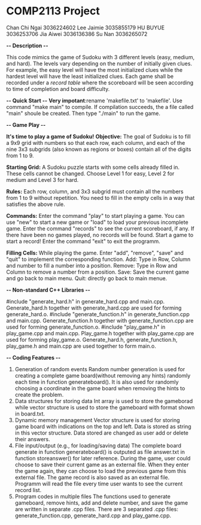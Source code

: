 # COMP2113 Project
Chan Chi Ngai 3036224602
Lee Jaimie 3035855179
HU BUYUE 3036253706
Jia Aiwei 3036136386
Su Nan 3036265072

**-- Description --** 

This code mimics the game of Sudoku with 3 different levels (easy, medium, and hard). The levels vary depending on the number of initially given clues. For example, the easy level will have the most initialized clues while the hardest level will have the least initialized clues. Each game shall be recorded under a _record table_ where the scoreboard will be seen according to time of completion and board difficulty. 

**-- Quick Start --**
   **Very impotant**:rename 'makefile.txt' to 'makefile'.
Use command "make main" to compile. If compilation succeeds, the a file called "main" shoule be created. Then type "./main" to run the game.

**-- Game Play --** 

**It's time to play a game of Sudoku!**
**Objective:**
The goal of Sudoku is to fill a 9x9 grid with numbers so that each row, each column, and each of the nine 3x3 subgrids (also known as regions or boxes) contain all of the digits from 1 to 9.

**Starting Grid:**
A Sudoku puzzle starts with some cells already filled in. These cells cannot be changed.
Choose Level 1 for easy, Level 2 for medium and Level 3 for hard.

**Rules:**
Each row, column, and 3x3 subgrid must contain all the numbers from 1 to 9 without repetition.
You need to fill in the empty cells in a way that satisfies the above rule.

**Commands:**
Enter the command "play" to start playing a game. You can use "new" to start a new game or "load" to load your previous incomplete game.
Enter the command "records" to see the current scoreboard, if any. If there have been no games played, no records will be found. Start a game to start a record!
Enter the command "exit" to exit the programm.

**Filling Cells:**
While playing the game. Enter "add", "remove", "save" and "quit" to implement the corresponding function.
Add: Type in Row, Column and number to fill a number into a position.
Remove: Type in Row and Column to remove a number from a position.
Save: Save the current game and go back to main menu.
Quit: directly go back to main menue.


**-- Non-standard C++ Libraries --**

#include "generate_hard.h" in generate_hard.cpp and main.cpp. 
Generate_hard.h together with generate_hard.cpp are used for forming generate_hard.o.
#include "generate_function.h" in generate_function.cpp and main.cpp. 
Generate_function.h together with generate_function.cpp are used for forming generate_function.o.
#include "play_game.h" in play_game.cpp and main.cpp. Play_game.h together with play_game.cpp are used for forming play_game.o.
Generate_hard.h, generate_function.h, play_game.h and main.cpp are used together to form main.o.

**-- Coding Features --**
1. Generation of random events
   Random number generation is used for creating a complete game board(without removing any hints) randomly each time in function generateboard(). It 
   is also used for randomly choosing a coordinate in the game board when removing the hints to create the problem.
2. Data structures for storing data
   Int array is used to store the gameborad while vector<string> structure is used to store the gameboard with format shown in board.txt. 
3. Dynamic memory management
   Vector structure is used for storing game board with indications on the top and left. Data is stored as string in this vector<string> structure. 
   Data stored are changed as user add or delete their answers.
4. File input/output (e.g., for loading/saving data)
   The complete board generate in function generateboard() is outputed as file answer.txt in function storeanswer() for later reference. During the 
   game, user could choose to save their current game as an external file. When they enter the game again, they can choose to load the previous game 
   from this external file. The game record is also saved as an external file. Programm will read the file every time user wants to see the current 
   record list.
5. Program codes in multiple files
   The functions used to generate gameboard, remove hints, add and delete number, and save the game are written in separate .cpp files. There are 3 
   separated .cpp files: generate_function.cpp, generate_hard.cpp and play_game.cpp. 
   
   
